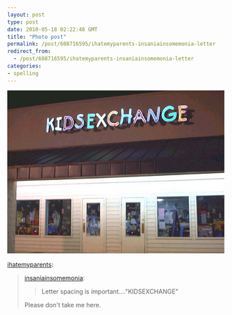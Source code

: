 ```yaml
---
layout: post
type: post
date: 2010-05-18 02:22:48 GMT
title: "Photo post"
permalink: /post/608716595/ihatemyparents-insaniainsomemonia-letter
redirect_from: 
  - /post/608716595/ihatemyparents-insaniainsomemonia-letter
categories:
- spelling
---
```

![](/assets/images/9cyPFQbgCoh0m8hsqnOndDuSo1_500.jpg)

<p><a href="http://ihatemyparents.tumblr.com/post/456263872/insaniainsomemonia-letterspacingisimportant-kids" class="tumblr_blog">ihatemyparents</a>:</p>

<blockquote><p><a href="http://insaniainsomemonia.tumblr.com/post/259547815/juliasegal-kitune">insaniainsomemonia</a>:</p>
<blockquote>Letter spacing is important…."KIDSEXCHANGE"</blockquote>
<p>Please don't take me here.</p>
<blockquote>
<blockquote>
<blockquote></blockquote>
</blockquote>
</blockquote></blockquote>

<p></p>